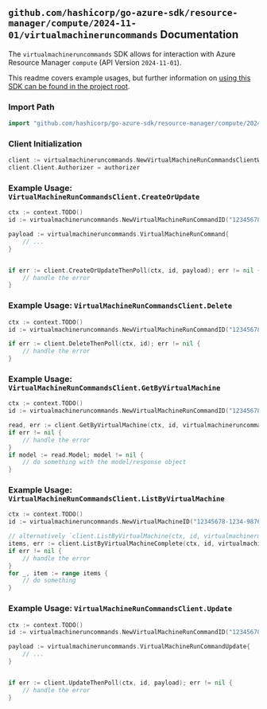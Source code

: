 
## `github.com/hashicorp/go-azure-sdk/resource-manager/compute/2024-11-01/virtualmachineruncommands` Documentation

The `virtualmachineruncommands` SDK allows for interaction with Azure Resource Manager `compute` (API Version `2024-11-01`).

This readme covers example usages, but further information on [using this SDK can be found in the project root](https://github.com/hashicorp/go-azure-sdk/tree/main/docs).

### Import Path

```go
import "github.com/hashicorp/go-azure-sdk/resource-manager/compute/2024-11-01/virtualmachineruncommands"
```


### Client Initialization

```go
client := virtualmachineruncommands.NewVirtualMachineRunCommandsClientWithBaseURI("https://management.azure.com")
client.Client.Authorizer = authorizer
```


### Example Usage: `VirtualMachineRunCommandsClient.CreateOrUpdate`

```go
ctx := context.TODO()
id := virtualmachineruncommands.NewVirtualMachineRunCommandID("12345678-1234-9876-4563-123456789012", "example-resource-group", "virtualMachineName", "runCommandName")

payload := virtualmachineruncommands.VirtualMachineRunCommand{
	// ...
}


if err := client.CreateOrUpdateThenPoll(ctx, id, payload); err != nil {
	// handle the error
}
```


### Example Usage: `VirtualMachineRunCommandsClient.Delete`

```go
ctx := context.TODO()
id := virtualmachineruncommands.NewVirtualMachineRunCommandID("12345678-1234-9876-4563-123456789012", "example-resource-group", "virtualMachineName", "runCommandName")

if err := client.DeleteThenPoll(ctx, id); err != nil {
	// handle the error
}
```


### Example Usage: `VirtualMachineRunCommandsClient.GetByVirtualMachine`

```go
ctx := context.TODO()
id := virtualmachineruncommands.NewVirtualMachineRunCommandID("12345678-1234-9876-4563-123456789012", "example-resource-group", "virtualMachineName", "runCommandName")

read, err := client.GetByVirtualMachine(ctx, id, virtualmachineruncommands.DefaultGetByVirtualMachineOperationOptions())
if err != nil {
	// handle the error
}
if model := read.Model; model != nil {
	// do something with the model/response object
}
```


### Example Usage: `VirtualMachineRunCommandsClient.ListByVirtualMachine`

```go
ctx := context.TODO()
id := virtualmachineruncommands.NewVirtualMachineID("12345678-1234-9876-4563-123456789012", "example-resource-group", "virtualMachineName")

// alternatively `client.ListByVirtualMachine(ctx, id, virtualmachineruncommands.DefaultListByVirtualMachineOperationOptions())` can be used to do batched pagination
items, err := client.ListByVirtualMachineComplete(ctx, id, virtualmachineruncommands.DefaultListByVirtualMachineOperationOptions())
if err != nil {
	// handle the error
}
for _, item := range items {
	// do something
}
```


### Example Usage: `VirtualMachineRunCommandsClient.Update`

```go
ctx := context.TODO()
id := virtualmachineruncommands.NewVirtualMachineRunCommandID("12345678-1234-9876-4563-123456789012", "example-resource-group", "virtualMachineName", "runCommandName")

payload := virtualmachineruncommands.VirtualMachineRunCommandUpdate{
	// ...
}


if err := client.UpdateThenPoll(ctx, id, payload); err != nil {
	// handle the error
}
```
